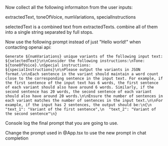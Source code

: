 Now collect all the following informaiton from the user inputs:

extractedText, toneOfVoice, numVariations, specialInstructions

selectedText is a combined text from extractedTexts. combine all of them into a single string separated by full stops.

Now use the following prompt instead of just "Hello world!" when contacting openai api:

`Generate ${numVariations} unique variants of the following input text: ${selectedText}\n\nConsider the following instructions:\nTone: ${toneOfVoice}.\nSpecial instructions: ${specialInstructions}\n\nPlease output the variants in JSON format.\n\nEach sentence in the variant should maintain a word count close to the corresponding sentence in the input text. For example, if the first sentence of the input text has 6 words, the first sentence of each variant should also have around 6 words. Similarly, if the second sentence has 20 words, the second sentence of each variant should also have around 20 words.\n\nEnsure the number of sentences in each variant matches the number of sentences in the input text.\n\nFor example, if the input has 2 sentences, the output should be:\n{\n  "text_1": "Variant of the first sentence",\n  "text_2": "Variant of the second sentence"\n}`

Console log the final prompt that you are going to use.

Change the prompt used in @App.tsx to use the new prompt in chat completion
